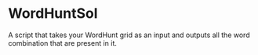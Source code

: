 # WordHuntSol
A script that takes your WordHunt grid as an input and outputs all the word combination that are present in it.
